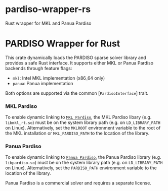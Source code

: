 # pardiso-wrapper-rs
Rust wrapper for MKL and Panua Pardiso

 # PARDISO Wrapper for Rust

 This crate dynamically loads the PARDISO sparse solver library and provides a safe
 Rust interface.  It supports either MKL or Panua Pardiso backends through feature flags:

 - `mkl`: Intel MKL implementation (x86_64 only)
 - `panua`: Panua implementation

 Both options are supported via the common [`PardisoInterface`] trait.

 ### MKL Pardiso

 To enable dynamic linking to [`MKL Pardiso`](https://www.intel.com/content/www/us/en/docs/onemkl/developer-reference-c/),
 the MKL Pardiso libary (e.g. `libmkl_rt.so`) must be on the system library path
 (e.g. on `LD_LIBRARY_PATH` on Linux).    Alternatively, set the `MKLROOT` environment
 variable to the root of the MKL installation or `MKL_PARDISO_PATH` to the location
 of the library.  

 ### Panua Pardiso

 To enable dynamic linking to [`Panua Pardiso`](https://panua.ch/pardiso/),
 the Panua Pardiso library (e.g. `libpardiso.so`) must be on the system library path
 (e.g. on `LD_LIBRARY_PATH` on Linux).  Alternatively, set the `PARDISO_PATH` environment
 variable to the location of the library.

 Panua Pardiso is a commercial solver and requires a separate license.